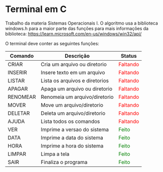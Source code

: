 # Terminal em C

Trabalho da materia Sistemas Operacionais I.
O algoritmo usa a biblioteca windows.h para a maior parte das funções
para mais informações da biblioteca: https://learn.microsoft.com/en-us/windows/win32/api/

O terminal deve conter as seguintes funções:

| Comando  | Descrição                     | Status                           |
| -------- | --------                      |--------                          |
| CRIAR    | Cria um arquivo ou diretorio  |<span style="color:red">Faltando</span>|
| INSERIR  | Insere texto em um arquivo    |<span style="color:red">Faltando</span>|
| LISTAR   | Lista os arquivos e diretorios|<span style="color:red">Faltando</span>|
| APAGAR   | Apaga um arquivo ou diretorio |<span style="color:red">Faltando</span>|
| RENOMEAR | Renomeia um arquivo/diretorio |<span style="color:red">Faltando</span>|
| MOVER    | Move um arquivo/diretorio     |<span style="color:red">Faltando</span>|
| DELETAR  | Deleta um arquivo/diretorio   |<span style="color:red">Faltando</span>|
| AJUDA    | Lista todos os comandos       |<span style="color:red">Faltando</span>|
| VER      | Imprime a versao do sistema   |<span style="color:green">Feito</span>|
| DATA     | Imprime a data do sistema     |<span style="color:green">Feito</span>|
| HORA     | Imprime a hora do sistema     |<span style="color:green">Feito</span>|
| LIMPAR   | Limpa a tela                  |<span style="color:green">Feito</span>|
| SAIR     | Finaliza o programa           |<span style="color:green">Feito</span>|